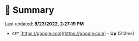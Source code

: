 # 📖 Summary
Last updated: **8/23/2022, 2:27:19 PM**

- `GET` [https://google.com](https://google.com) - **Up** (312ms)
